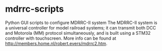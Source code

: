 # mdrrc-scripts
Python GUI scripts to configure MDRRC-II system
The MDRRC-II system is a universal controller for model railroad systems; it can transmit both DCC and Motorola (MM) protocol simultaneously, and is built using a STM32 controller with touchscreen. More info can be found at http://members.home.nl/robert.evers/mdrrc2.htm.
